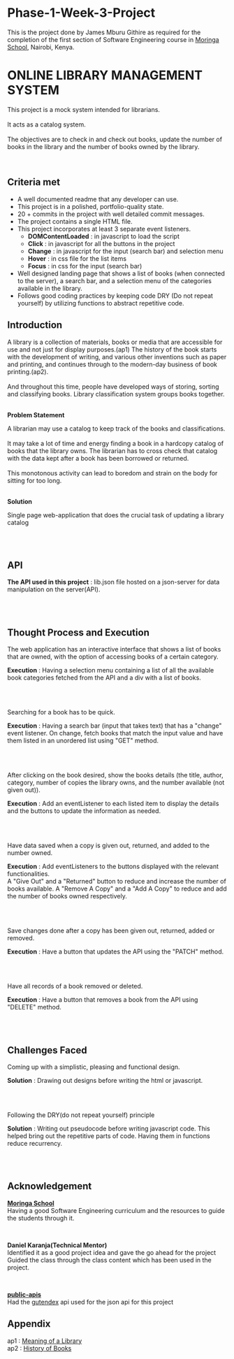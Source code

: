# Phase-1-Week-3-Project
<p>This is the project done by James Mburu Githire as required for the completion of the first section of Software Engineering course in <a href="https://moringaschool.com/" target="_blank">Moringa School</a>, Nairobi, Kenya.</p>
<body>
    <h1>ONLINE LIBRARY MANAGEMENT SYSTEM</h1>
    <p>This project is a mock system intended for librarians.<br>
    <br>It acts as a catalog system.<br><br>
    The objectives are to check in and check out books, update the number of books in the library and the number of books owned by the library.</p><br>
    <h2>Criteria met</h2>
    <ul>
    <li>A well documented readme that any developer can use.</li>
    <li>This project is in a polished, portfolio-quality state.</li>
    <li>20 + commits in the project with well detailed commit messages.</li>
    <li>The project contains a single HTML file.</li>
    <li>This project incorporates at least 3 separate event listeners.
        <ul>
            <li><strong>DOMContentLoaded</strong> : in javascript to load the script</li>
            <li><strong>Click</strong> : in javascript for all the buttons in the project</li>
            <li><strong>Change</strong> : in javascript for the input (search bar) and selection menu</li>
            <li><strong>Hover</strong> : in css file for the list items</li>
            <li><strong>Focus</strong> : in css for the input (search bar)</li>
        </ul>
    </li>
    <li>Well designed landing page that shows a list of books (when connected to the server), a search bar, and a selection menu of the categories available in the library.</li>
    <li>Follows good coding practices by keeping code DRY (Do not repeat yourself) by utilizing functions to abstract repetitive code.
    </ul>
    <h2>Introduction</h2>
        <p>A library is a collection of materials, books or media that are accessible for use and not just
        for display purposes.(ap1)
        The history of the book starts with the development of writing, and various other inventions
        such as paper and printing, and continues through to the modern-day business of book
        printing.(ap2).<br><br>
        And throughout this time, people have developed ways of storing, sorting and classifying
        books. Library classification system groups books together.<br><br></p>
        <strong>Problem Statement</strong>
        <p>
        A librarian may use a catalog to keep track of the books and classifications.
        <br><br>
        It may take a lot of time and energy finding a book in a hardcopy catalog of books
        that the library owns. The librarian has to cross check that catalog with the data kept after a book has been
        borrowed or returned.<br><br>
        This monotonous activity can lead to boredom and strain on the body for sitting for too long.
        </p><br>
        <strong>Solution</strong>
        <p>Single page web-application that does the crucial task of updating a library catalog</p>
        <br><br>
        <h2>API</h2>
        <p><strong>The API used in this project</strong> : lib.json file hosted on a json-server for data manipulation on the server(API).</p><br><br>
        <h2>Thought Process and Execution</h2>
        <p>The web application has an interactive interface that shows a list of books that are owned, with the option of accessing books of a certain category.</p><p><strong>Execution</strong> : Having a selection menu containing a list of all the available book categories fetched from the API and a div with a list of books.</p><br>
        <br><p>Searching for a book has to be quick.</p><p><strong>Execution</strong> : Having a search bar (input that takes text) that has a "change" event listener. On change, fetch books that match the input value and have them listed in an unordered list using "GET" method.</p>
        <br><br>
        <p>
        After clicking on the book desired, show the books details (the title, author, category, number of copies the library owns, and the number available (not given out)).
        </p>
        <p><strong>Execution</strong> : Add an eventListener to each listed item to display the details and the buttons to update the information as needed.
        </p><br>
        <br>
        <p>Have data saved when a copy is given out, returned, and added to the number owned.</p>
        <p><strong>Execution</strong> : Add eventListeners to the buttons displayed with the relevant functionalities. <br>A "Give Out" and a "Returned" button to reduce and increase the number of books available. A "Remove A Copy" and a "Add A Copy" to reduce and add the number of books owned respectively.</p>
        <br><br>
        <p>Save changes done after a copy has been given out, returned, added or removed.
        </p>
        <p><strong>Execution</strong> : Have a button that updates the API using the "PATCH" method.
        </p><br><br>
        <p>
        Have all records of a book removed or deleted.
        </p>
        <p><strong>Execution</strong> : Have a button that removes a book from the API using "DELETE" method.
        </p>
        <br><br>
        <h2>Challenges Faced</h2>
        <p>Coming up with a simplistic, pleasing and functional design.</p>
        <p>
        <strong>Solution</strong> : Drawing out designs before writing the html or javascript.
        </p>
        <br><br>
        <p>Following the DRY(do not repeat yourself) principle
        </p>
        <p>
        <strong>Solution</strong> : Writing out pseudocode before writing javascript code. This helped bring out the repetitive parts of code. Having them in functions reduce recurrency.
        </p>
        <br><br>
        <h2>Acknowledgement</h2>
        <p>
        <strong><a href="">Moringa School</a></strong><br>Having a good  Software Engineering curriculum and the resources to guide the students through it.
        </p><br>
        <p>
        <strong>Daniel Karanja(Technical Mentor)</strong><br>
        Identified it as a good project idea and gave the go ahead for the project<br>Guided the class through the class content which has been used in the project.
        </p>
        <br>
        <p>
        <strong><a href="https://github.com/public-apis/public-apis">public-apis</a></strong><br>Had the <a href="https://gutendex.com/">gutendex</a> api used for the json api for this project
        </p>
        <h2>Appendix</h2>
        <p>
        ap1 : <a href="https://en.wikipedia.org/wiki/Library#:~:text=A%20library%20is%20a%20collection,a%20virtual%20space%2C%20or%20both.">Meaning of a Library</a><br>
        ap2 : <a href ="https://en.wikipedia.org/wiki/History_of_books">History of Books</a>
        </p>
</body>